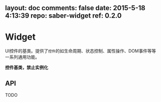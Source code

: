 layout: doc
comments: false
date: 2015-5-18 4:13:39
repo: saber-widget
ref: 0.2.0
---

# Widget

UI控件的基类。提供了`控件`的如生命周期、状态控制、属性操作、DOM事件等等一系列通用功能。

**控件基类，禁止实例化**

## API

TODO

